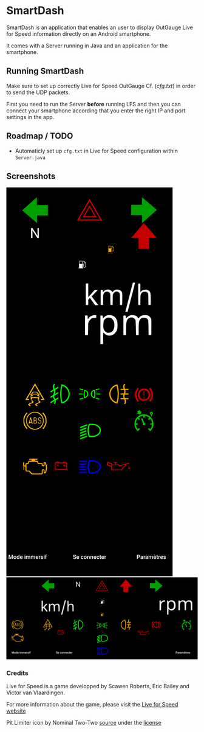 # SmartDash
SmartDash is an application that enables an user to display OutGauge Live for Speed information directly on an Android smartphone.

It comes with a Server running in Java and an application for the smartphone.

## Running SmartDash
Make sure to set up correctly Live for Speed OutGauge Cf. (_cfg.txt_) in order to send the UDP packets.

First you need to run the Server **before** running LFS and then you can connect your smartphone according that you enter the right IP and port settings in the app.

## Roadmap / TODO

- Automaticly set up `cfg.txt` in Live for Speed configuration within `Server.java`

## Screenshots
![Portrait mode](./screenshots/portrait.png)
![Landscape mode](./screenshots/landscape.png)

### Credits
Live for Speed is a game developped by Scawen Roberts, Eric Bailey and Victor van Vlaardingen.

For more information about the game, please visit the [Live for Speed website](https://www.lfs.net/)

Pit Limiter icon by Nominal Two-Two [source](https://commons.wikimedia.org/wiki/File:Cruise_Control.svg) under the [license](https://creativecommons.org/licenses/by-sa/4.0/deed.en)
